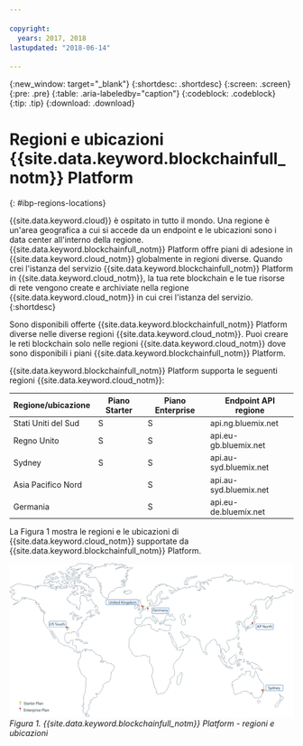 ```yaml
---

copyright:
  years: 2017, 2018
lastupdated: "2018-06-14"

---
```


{:new_window: target="_blank"}
{:shortdesc: .shortdesc}
{:screen: .screen}
{:pre: .pre}
{:table: .aria-labeledby="caption"}
{:codeblock: .codeblock}
{:tip: .tip}
{:download: .download}


# Regioni e ubicazioni {{site.data.keyword.blockchainfull_notm}} Platform
{: #ibp-regions-locations}

{{site.data.keyword.cloud}} è ospitato in tutto il mondo. Una regione è un'area geografica a cui si accede da un endpoint e le ubicazioni sono i data center all'interno della regione.{{site.data.keyword.blockchainfull_notm}} Platform offre piani di adesione in {{site.data.keyword.cloud_notm}} globalmente in regioni diverse. Quando crei l'istanza del servizio {{site.data.keyword.blockchainfull_notm}} Platform in {{site.data.keyword.cloud_notm}}, la tua rete blockchain e le tue risorse di rete vengono create e archiviate nella regione {{site.data.keyword.cloud_notm}} in cui crei l'istanza del servizio.
{:shortdesc}

Sono disponibili offerte {{site.data.keyword.blockchainfull_notm}} Platform diverse nelle diverse regioni {{site.data.keyword.cloud_notm}}. Puoi creare le reti blockchain solo nelle regioni {{site.data.keyword.cloud_notm}} dove sono disponibili i piani {{site.data.keyword.blockchainfull_notm}} Platform.

{{site.data.keyword.blockchainfull_notm}} Platform supporta le seguenti regioni {{site.data.keyword.cloud_notm}}:

| Regione/ubicazione | Piano Starter | Piano Enterprise | Endpoint API regione |
|--------|----------|----------|-------------|
| Stati Uniti del Sud | S | S | api.ng.bluemix.net |
| Regno Unito | S | S | api.eu-gb.bluemix.net |
| Sydney | S | S | api.au-syd.bluemix.net |
| Asia Pacifico Nord |  | S | api.au-syd.bluemix.net |
| Germania |  | S | api.eu-de.bluemix.net |

La Figura 1 mostra le regioni e le ubicazioni di {{site.data.keyword.cloud_notm}} supportate da {{site.data.keyword.blockchainfull_notm}} Platform.

![{{site.data.keyword.blockchainfull_notm}} Platform - regioni e ubicazioni](../images/ibp_regions.png "{{site.data.keyword.blockchainfull_notm}} Platform - regioni e ubicazioni")  
_Figura 1. {{site.data.keyword.blockchainfull_notm}} Platform - regioni e ubicazioni_

